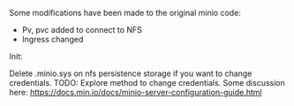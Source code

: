 Some modifications have been made to the original minio code:

* Pv, pvc added to connect to NFS
* Ingress changed

Init:

Delete .minio.sys on nfs persistence storage if you want to change credentials. TODO: Explore method to change credentials.  Some discussion here: https://docs.min.io/docs/minio-server-configuration-guide.html
